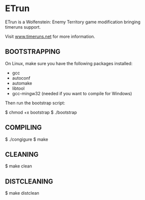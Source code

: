 ETrun
=====

ETrun is a Wolfenstein: Enemy Territory game modification bringing timeruns support.

Visit www.timeruns.net for more information.

BOOTSTRAPPING
-------------

On Linux, make sure you have the following packages installed:

* gcc
* autoconf
* automake
* libtool
* gcc-mingw32 (needed if you want to compile for Windows)

Then run the bootstrap script:

$ chmod +x bootstrap
$ ./bootstrap

COMPILING
---------

$ ./congigure
$ make

CLEANING
--------

$ make clean

DISTCLEANING
------------

$ make distclean
